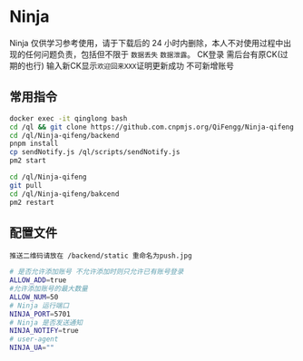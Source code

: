 # Ninja

Ninja 仅供学习参考使用，请于下载后的 24 小时内删除，本人不对使用过程中出现的任何问题负责，包括但不限于 `数据丢失` `数据泄露`。
CK登录 需后台有原CK(过期的也行) 输入新CK显示`欢迎回来XXX`证明更新成功 不可新增账号

## 常用指令

```bash
docker exec -it qinglong bash
cd /ql && git clone https://github.com.cnpmjs.org/QiFengg/Ninja-qifeng.git
cd /ql/Ninja-qifeng/backend
pnpm install
cp sendNotify.js /ql/scripts/sendNotify.js
pm2 start

cd /ql/Ninja-qifeng
git pull
cd /ql/Ninja-qifeng/bakcend
pm2 restart
```

## 配置文件

`推送二维码请放在 /backend/static 重命名为push.jpg`

```bash
# 是否允许添加账号 不允许添加时则只允许已有账号登录
ALLOW_ADD=true
#允许添加账号的最大数量
ALLOW_NUM=50
# Ninja 运行端口
NINJA_PORT=5701
# Ninja 是否发送通知
NINJA_NOTIFY=true
# user-agent
NINJA_UA=""
```

